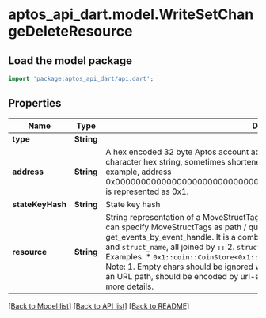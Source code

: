 # aptos_api_dart.model.WriteSetChangeDeleteResource

## Load the model package
```dart
import 'package:aptos_api_dart/api.dart';
```

## Properties
Name | Type | Description | Notes
------------ | ------------- | ------------- | -------------
**type** | **String** |  | 
**address** | **String** | A hex encoded 32 byte Aptos account address.  This is represented in a string as a 64 character hex string, sometimes shortened by stripping leading 0s, and adding a 0x.  For example, address 0x0000000000000000000000000000000000000000000000000000000000000001 is represented as 0x1.  | 
**stateKeyHash** | **String** | State key hash | 
**resource** | **String** | String representation of a MoveStructTag (on-chain Move struct type). This exists so you can specify MoveStructTags as path / query parameters, e.g. for get_events_by_event_handle.  It is a combination of:   1. `move_module_address`, `module_name` and `struct_name`, all joined by `::`   2. `struct generic type parameters` joined by `, `  Examples:   * `0x1::coin::CoinStore<0x1::aptos_coin::AptosCoin>`   * `0x1::account::Account`  Note:   1. Empty chars should be ignored when comparing 2 struct tag ids.   2. When used in an URL path, should be encoded by url-encoding (AKA percent-encoding).  See [doc](https://aptos.dev/concepts/basics-accounts) for more details.  | 

[[Back to Model list]](../README.md#documentation-for-models) [[Back to API list]](../README.md#documentation-for-api-endpoints) [[Back to README]](../README.md)


